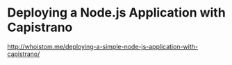 # Deploying a Node.js Application with Capistrano

http://whoistom.me/deploying-a-simple-node-js-application-with-capistrano/